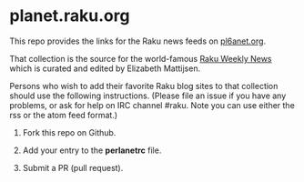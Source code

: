 # planet.raku.org

This repo provides the links for the Raku news feeds on
[pl6anet.org](https://pl6anet.org).

That collection is the source for the world-famous
[Raku Weekly News](https://rakudoweekly.blog/blog-feed) 
which is curated and edited by Elizabeth Mattijsen.

Persons who wish to add their favorite Raku blog sites
to that collection should use the following instructions. (Please file an
issue if you have any problems, or ask for help
on IRC channel \#raku.  Note you can use either the rss or the atom feed format.)

1. Fork this repo on Github.

2. Add your entry to the **perlanetrc** file.

3. Submit a PR (pull request).


